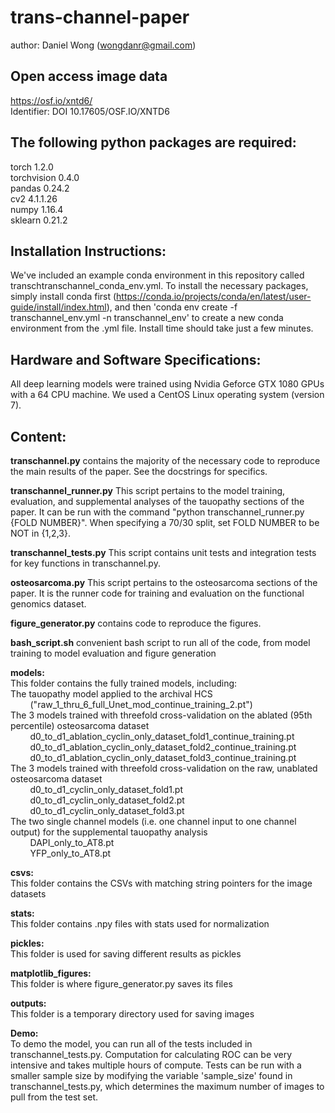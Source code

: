 # trans-channel-paper
author: Daniel Wong (wongdanr@gmail.com)

## Open access image data
https://osf.io/xntd6/ <br />
Identifier: DOI 10.17605/OSF.IO/XNTD6

## The following python packages are required: 
torch 1.2.0 <br />
torchvision 0.4.0 <br />
pandas 0.24.2 <br />
cv2 4.1.1.26 <br />
numpy 1.16.4 <br />
sklearn 0.21.2 <br />

## Installation Instructions:
We've included an example conda environment in this repository called transchtranschannel_conda_env.yml. To install the necessary packages, simply install conda first (https://conda.io/projects/conda/en/latest/user-guide/install/index.html), and then
'conda env create -f transchannel_env.yml -n transchannel_env'
to create a new conda environment from the .yml file. Install time should take just a few minutes. 

## Hardware and Software Specifications:
All deep learning models were trained using Nvidia Geforce GTX 1080 GPUs with a 64 CPU machine.
We used a CentOS Linux operating system (version 7).

## Content:

**transchannel.py** contains the majority of the necessary code to reproduce the main results of the paper. See the docstrings for specifics. 

**transchannel_runner.py** This script pertains to the model training, evaluation, and supplemental analyses of the tauopathy sections of the paper. It can be run with the command "python transchannel_runner.py {FOLD NUMBER}". When specifying a 70/30 split, set FOLD NUMBER to be NOT in {1,2,3}.

**transchannel_tests.py** This script contains unit tests and integration tests for key functions in transchannel.py.

**osteosarcoma.py** This script pertains to the osteosarcoma sections of the paper. It is the runner code for training and evaluation on the functional genomics dataset. 

**figure_generator.py** contains code to reproduce the figures.

**bash_script.sh** convenient bash script to run all of the code, from model training to model evaluation and figure generation

**models:**<br />
This folder contains the fully trained models, including: <br />
The tauopathy model applied to the archival HCS<br />
&nbsp;&nbsp;&nbsp;&nbsp;&nbsp;&nbsp;&nbsp;&nbsp;("raw_1_thru_6_full_Unet_mod_continue_training_2.pt")  <br />
The 3 models trained with threefold cross-validation on the ablated (95th percentile) osteosarcoma dataset  <br />
&nbsp;&nbsp;&nbsp;&nbsp;&nbsp;&nbsp;&nbsp;&nbsp;d0_to_d1_ablation_cyclin_only_dataset_fold1_continue_training.pt <br />
&nbsp;&nbsp;&nbsp;&nbsp;&nbsp;&nbsp;&nbsp;&nbsp;d0_to_d1_ablation_cyclin_only_dataset_fold2_continue_training.pt <br />
&nbsp;&nbsp;&nbsp;&nbsp;&nbsp;&nbsp;&nbsp;&nbsp;d0_to_d1_ablation_cyclin_only_dataset_fold3_continue_training.pt <br />
The 3 models trained with threefold cross-validation on the raw, unablated osteosarcoma dataset<br />
&nbsp;&nbsp;&nbsp;&nbsp;&nbsp;&nbsp;&nbsp;&nbsp;d0_to_d1_cyclin_only_dataset_fold1.pt  <br />
&nbsp;&nbsp;&nbsp;&nbsp;&nbsp;&nbsp;&nbsp;&nbsp;d0_to_d1_cyclin_only_dataset_fold2.pt <br />
&nbsp;&nbsp;&nbsp;&nbsp;&nbsp;&nbsp;&nbsp;&nbsp;d0_to_d1_cyclin_only_dataset_fold3.pt <br />
The two single channel models (i.e. one channel input to one channel output) for the supplemental tauopathy analysis<br />
&nbsp;&nbsp;&nbsp;&nbsp;&nbsp;&nbsp;&nbsp;&nbsp;DAPI_only_to_AT8.pt<br />
&nbsp;&nbsp;&nbsp;&nbsp;&nbsp;&nbsp;&nbsp;&nbsp;YFP_only_to_AT8.pt<br />

**csvs:**<br />
This folder contains the CSVs with matching string pointers for the image datasets <br />

**stats:**<br />
This folder contains .npy files with stats used for normalization <br />

**pickles:**<br />
This folder is used for saving different results as pickles <br />

**matplotlib_figures:**<br />
This folder is where figure_generator.py saves its files <br />

**outputs:**<br />
This folder is a temporary directory used for saving images <br />

**Demo:**<br />
To demo the model, you can run all of the tests included in transchannel_tests.py. Computation for calculating ROC can be very intensive and takes multiple hours of compute. Tests can be run with a smaller sample size by modifying the variable 'sample_size' found in transchannel_tests.py, which determines the maximum number of images to pull from the test set. 



